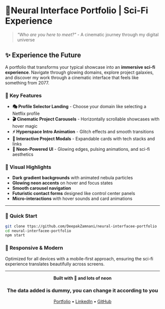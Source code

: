 # 🌌Neural Interface Portfolio | Sci-Fi Experience

> *"Who are you here to meet?"* - A cinematic journey through my digital universe



## ✨ **Experience the Future**

A portfolio that transforms your typical showcase into an **immersive sci-fi experience**. Navigate through glowing domains, explore project galaxies, and discover my work through a cinematic interface that feels like something from 2077.

### 🚀 **Key Features**

- **🎭 Profile Selector Landing** - Choose your domain like selecting a Netflix profile
- **🎬 Cinematic Project Carousels** - Horizontally scrollable showcases with hover magic  
- **⚡ Hyperspace Intro Animation** - Glitch effects and smooth transitions
- **🔮 Interactive Project Modals** - Expandable cards with tech stacks and links
- **🌟 Neon-Powered UI** - Glowing edges, pulsing animations, and sci-fi aesthetics



### 🎨 **Visual Highlights**

- **Dark gradient backgrounds** with animated nebula particles
- **Glowing neon accents** on hover and focus states  
- **Smooth carousel navigation** 
- **Futuristic contact forms** designed like control center panels
- **Micro-interactions** with hover sounds and card animations



---

### 💫 **Quick Start**

```bash
git clone ttps://github.com/DeepakZamnani/neural-interfacee-portfolio
cd neural-interfacee-portfolio  
npm start
```

### 📱 **Responsive & Modern**
Optimized for all devices with a mobile-first approach, ensuring the sci-fi experience translates beautifully across screens.

---

<div align="center">

**Built with 💜 and lots of neon**


### The data added is dummy, you can change it according to you
 [Portfolio](https://neural-interfacee-portfolio.vercel.app/) •  [LinkedIn](https://linkedin.com/in/Deepak](https://www.linkedin.com/in/deepak-zamnani-9958972a2/)) • [GitHub](https://github.com/DeepakZamnani)

</div>
